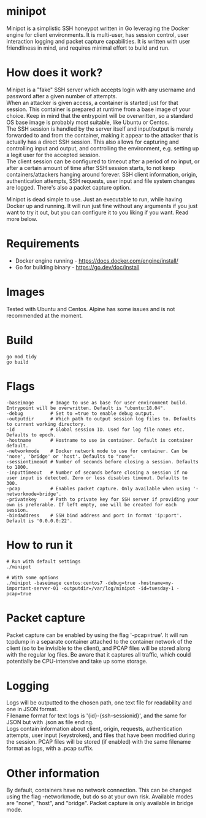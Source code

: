 # minipot

Minipot is a simplistic SSH honeypot written in Go leveraging the Docker engine for client environments. It is multi-user, has session control, user interaction logging and packet capture capabilities. It is written with user friendliness in mind, and requires minimal effort to build and run. 

# How does it work?
Minipot is a "fake" SSH server which accepts login with any username and password after a given number of attempts.  
When an attacker is given access, a container is started just for that session. This container is prepared at runtime from a base image of your choice. Keep in mind that the entrypoint will be overwritten, so a standard OS base image is probably most suitable, like Ubuntu or Centos.  
The SSH session is handled by the server itself and input/output is merely forwarded to and from the container, making it appear to the attacker that is actually has a direct SSH session. This also allows for capturing and controlling input and output, and controlling the environment, e.g. setting up a legit user for the accepted session.  
The client session can be configured to timeout after a period of no input, or after a certain amount of time after SSH session starts, to not keep containers/attackers hanging around forever.
SSH client information, origin, authentication attempts, SSH requests, user input and file system changes are logged. There's also a packet capture option.
  
Minipot is dead simple to use. Just an executable to run, while having Docker up and running. It will run just fine without any arguments if you just want to try it out, but you can configure it to you liking if you want. Read more below.

# Requirements
* Docker engine running - https://docs.docker.com/engine/install/
* Go for building binary - https://go.dev/doc/install

# Images
Tested with Ubuntu and Centos. Alpine has some issues and is not recommended at the moment.

# Build
```
go mod tidy
go build
```

# Flags
```
-baseimage      # Image to use as base for user environment build. Entrypoint will be overwritten. Default is "ubuntu:18.04".
-debug          # Set to =true to enable debug output.
-outputdir      # Which path to output session log files to. Defaults to current working directory.
-id             # Global session ID. Used for log file names etc. Defaults to epoch.
-hostname       # Hostname to use in container. Default is container default.
-networkmode    # Docker network mode to use for container. Can be 'none', 'bridge' or 'host'. Defaults to "none". 
-sessiontimeout # Number of seconds before closing a session. Defaults to 1800.
-inputtimeout   # Number of seconds before closing a session if no user input is detected. Zero or less disables timeout. Defaults to 300.
-pcap           # Enables packet capture. Only available when using '-networkmode=bridge'.
-privatekey     # Path to private key for SSH server if providing your own is preferable. If left empty, one will be created for each session.
-bindaddress    # SSH bind address and port in format 'ip:port'. Default is '0.0.0.0:22'.
```

# How to run it
```
# Run with default settings
./minipot

# With some options
./minipot -baseimage centos:centos7 -debug=true -hostname=my-important-server-01 -outputdir=/var/log/minipot -id=tuesday-1 -pcap=true
```
# Packet capture
Packet capture can be enabled by using the flag '-pcap=true'. It will run tcpdump in a separate container attached to the container network of the client (so to be invisible to the client), and PCAP files will be stored along with the regular log files. Be aware that it captures all traffic, which could potentially be CPU-intensive and take up some storage.

# Logging
Logs will be outputted to the chosen path, one text file for readability and one in JSON format.  
Filename format for text logs is '{id}-{ssh-sessionid}', and the same for JSON but with .json as file ending.  
Logs contain information about client, origin, requests, authentication attempts, user input (keystrokes), and files that have been modified during the session. 
PCAP files will be stored (if enabled) with the same filename format as logs, with a .pcap suffix.

# Other information
By default, containers have no network connection. This can be changed using the flag -networkmode, but do so at your own risk. Available modes are "none", "host", and "bridge". Packet capture is only available in bridge mode.
